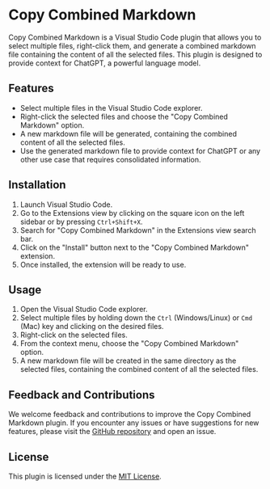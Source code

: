 # Copy Combined Markdown

Copy Combined Markdown is a Visual Studio Code plugin that allows you to select multiple files, right-click them, and generate a combined markdown file containing the content of all the selected files. This plugin is designed to provide context for ChatGPT, a powerful language model.

## Features

- Select multiple files in the Visual Studio Code explorer.
- Right-click the selected files and choose the "Copy Combined Markdown" option.
- A new markdown file will be generated, containing the combined content of all the selected files.
- Use the generated markdown file to provide context for ChatGPT or any other use case that requires consolidated information.

## Installation

1. Launch Visual Studio Code.
2. Go to the Extensions view by clicking on the square icon on the left sidebar or by pressing `Ctrl+Shift+X`.
3. Search for "Copy Combined Markdown" in the Extensions view search bar.
4. Click on the "Install" button next to the "Copy Combined Markdown" extension.
5. Once installed, the extension will be ready to use.

## Usage

1. Open the Visual Studio Code explorer.
2. Select multiple files by holding down the `Ctrl` (Windows/Linux) or `Cmd` (Mac) key and clicking on the desired files.
3. Right-click on the selected files.
4. From the context menu, choose the "Copy Combined Markdown" option.
5. A new markdown file will be created in the same directory as the selected files, containing the combined content of all the selected files.

## Feedback and Contributions

We welcome feedback and contributions to improve the Copy Combined Markdown plugin. If you encounter any issues or have suggestions for new features, please visit the [GitHub repository](https://github.com/skaramicke/vscode-copy-combined-markdown) and open an issue.

## License

This plugin is licensed under the [MIT License](https://opensource.org/licenses/MIT).
